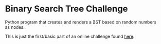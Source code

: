# Binary Search Tree Challenge
Python program that creates and renders a BST based on random numbers as nodes.

This is just the first/basic part of an online challenge found [here](https://discuss.codecademy.com/t/challenge-build-and-test-balance-of-a-binary-search-tree/84300).
